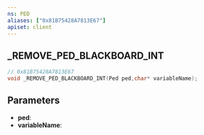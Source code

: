 ```yaml
---
ns: PED
aliases: ["0x81B75428A7813E67"]
apiset: client
---
```

## _REMOVE_PED_BLACKBOARD_INT

```c
// 0x81B75428A7813E67
void _REMOVE_PED_BLACKBOARD_INT(Ped ped,char* variableName);
```


## Parameters
* **ped**:
* **variableName**: